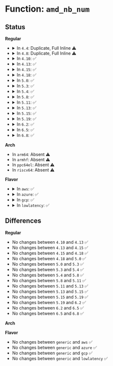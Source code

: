# Function: <code>amd_nb_num</code>

## Status
<b>Regular</b>
<ul>
<li>
<details>
<summary>In <code>4.4</code>: Duplicate, Full Inline ⚠️</summary>

**Collision:** Static Duplication

**Inline:** Full

**Transformation:** False

**Instances:**

```
In arch/x86/kernel/amd_nb.c (ffffffff810632b3)
Location: arch/x86/include/asm/amd_nb.h:69
Inline: True
Inline callers:
  - arch/x86/kernel/amd_nb.c:init_amd_nbs
```
```
In arch/x86/kernel/amd_gart_64.c (0)
Location: arch/x86/include/asm/amd_nb.h:69
Inline: True
```
```
In drivers/char/agp/amd64-agp.c (0)
Location: arch/x86/include/asm/amd_nb.h:69
Inline: True
```
</details>
</li>
<li>
<details>
<summary>In <code>4.8</code>: Duplicate, Full Inline ⚠️</summary>

**Collision:** Static Duplication

**Inline:** Full

**Transformation:** False

**Instances:**

```
In arch/x86/kernel/amd_nb.c (ffffffff81f9cbef)
Location: arch/x86/include/asm/amd_nb.h:77
Inline: True
Inline callers:
  - arch/x86/kernel/amd_nb.c:init_amd_nbs
```
```
In arch/x86/kernel/amd_gart_64.c (0)
Location: arch/x86/include/asm/amd_nb.h:77
Inline: True
```
```
In drivers/char/agp/amd64-agp.c (0)
Location: arch/x86/include/asm/amd_nb.h:77
Inline: True
```
</details>
</li>
<li>
<details>
<summary>In <code>4.10</code>: ✅</summary>

```c
u16 amd_nb_num();
```

**Collision:** Unique Global

**Inline:** No

**Transformation:** False

**Instances:**

```
In arch/x86/kernel/amd_nb.c (ffffffff81065e30)
Location: arch/x86/kernel/amd_nb.c:63
Inline: False
Direct callers:
  - arch/x86/kernel/amd_gart_64.c:gart_iommu_init
  - arch/x86/kernel/amd_gart_64.c:gart_resume
  - drivers/char/agp/amd64-agp.c:agp_amd64_probe
  - drivers/char/agp/amd64-agp.c:amd_8151_configure
```
**Symbols:**

```
ffffffff81065e30-ffffffff81065e42: amd_nb_num (STB_GLOBAL)
```
</details>
</li>
<li>
<details>
<summary>In <code>4.13</code>: ✅</summary>

```c
u16 amd_nb_num();
```

**Collision:** Unique Global

**Inline:** No

**Transformation:** False

**Instances:**

```
In arch/x86/kernel/amd_nb.c (ffffffff810651c0)
Location: arch/x86/kernel/amd_nb.c:63
Inline: False
Direct callers:
  - arch/x86/kernel/amd_gart_64.c:gart_iommu_init
  - arch/x86/kernel/amd_gart_64.c:gart_resume
  - drivers/char/agp/amd64-agp.c:agp_amd64_probe
  - drivers/char/agp/amd64-agp.c:amd_8151_configure
```
**Symbols:**

```
ffffffff810651c0-ffffffff810651d2: amd_nb_num (STB_GLOBAL)
```
</details>
</li>
<li>
<details>
<summary>In <code>4.15</code>: ✅</summary>

```c
u16 amd_nb_num();
```

**Collision:** Unique Global

**Inline:** No

**Transformation:** False

**Instances:**

```
In arch/x86/kernel/amd_nb.c (ffffffff81069360)
Location: arch/x86/kernel/amd_nb.c:67
Inline: False
Direct callers:
  - arch/x86/kernel/amd_gart_64.c:gart_iommu_init
  - arch/x86/kernel/amd_gart_64.c:gart_resume
  - drivers/char/agp/amd64-agp.c:agp_amd64_probe
  - drivers/char/agp/amd64-agp.c:amd_8151_configure
```
**Symbols:**

```
ffffffff81069360-ffffffff81069372: amd_nb_num (STB_GLOBAL)
```
</details>
</li>
<li>
<details>
<summary>In <code>4.18</code>: ✅</summary>

```c
u16 amd_nb_num();
```

**Collision:** Unique Global

**Inline:** No

**Transformation:** False

**Instances:**

```
In arch/x86/kernel/amd_nb.c (ffffffff8106bfb0)
Location: arch/x86/kernel/amd_nb.c:73
Inline: False
Direct callers:
  - arch/x86/kernel/amd_gart_64.c:gart_iommu_init
  - arch/x86/kernel/amd_gart_64.c:gart_resume
  - drivers/char/agp/amd64-agp.c:agp_amd64_probe
  - drivers/char/agp/amd64-agp.c:amd_8151_configure
```
**Symbols:**

```
ffffffff8106bfb0-ffffffff8106bfc2: amd_nb_num (STB_GLOBAL)
```
</details>
</li>
<li>
<details>
<summary>In <code>5.0</code>: ✅</summary>

```c
u16 amd_nb_num();
```

**Collision:** Unique Global

**Inline:** No

**Transformation:** False

**Instances:**

```
In arch/x86/kernel/amd_nb.c (ffffffff81071d40)
Location: arch/x86/kernel/amd_nb.c:93
Inline: False
Direct callers:
  - arch/x86/kernel/amd_gart_64.c:gart_iommu_init
  - arch/x86/kernel/amd_gart_64.c:gart_resume
  - drivers/char/agp/amd64-agp.c:agp_amd64_probe
  - drivers/char/agp/amd64-agp.c:amd_8151_configure
```
**Symbols:**

```
ffffffff81071d40-ffffffff81071d52: amd_nb_num (STB_GLOBAL)
```
</details>
</li>
<li>
<details>
<summary>In <code>5.3</code>: ✅</summary>

```c
u16 amd_nb_num();
```

**Collision:** Unique Global

**Inline:** No

**Transformation:** False

**Instances:**

```
In arch/x86/kernel/amd_nb.c (ffffffff81075880)
Location: arch/x86/kernel/amd_nb.c:94
Inline: False
Direct callers:
  - arch/x86/kernel/amd_gart_64.c:gart_iommu_init
  - arch/x86/kernel/amd_gart_64.c:gart_resume
  - drivers/char/agp/amd64-agp.c:agp_amd64_probe
  - drivers/char/agp/amd64-agp.c:amd_8151_configure
```
**Symbols:**

```
ffffffff81075880-ffffffff81075892: amd_nb_num (STB_GLOBAL)
```
</details>
</li>
<li>
<details>
<summary>In <code>5.4</code>: ✅</summary>

```c
u16 amd_nb_num();
```

**Collision:** Unique Global

**Inline:** No

**Transformation:** False

**Instances:**

```
In arch/x86/kernel/amd_nb.c (ffffffff81076850)
Location: arch/x86/kernel/amd_nb.c:100
Inline: False
Direct callers:
  - arch/x86/kernel/amd_gart_64.c:gart_iommu_init
  - arch/x86/kernel/amd_gart_64.c:gart_resume
  - drivers/char/agp/amd64-agp.c:agp_amd64_probe
  - drivers/char/agp/amd64-agp.c:amd_8151_configure
```
**Symbols:**

```
ffffffff81076850-ffffffff81076862: amd_nb_num (STB_GLOBAL)
```
</details>
</li>
<li>
<details>
<summary>In <code>5.8</code>: ✅</summary>

```c
u16 amd_nb_num();
```

**Collision:** Unique Global

**Inline:** No

**Transformation:** False

**Instances:**

```
In arch/x86/kernel/amd_nb.c (ffffffff8107daf0)
Location: arch/x86/kernel/amd_nb.c:103
Inline: False
Direct callers:
  - arch/x86/kernel/amd_gart_64.c:init_amd_gatt
  - arch/x86/kernel/amd_gart_64.c:gart_resume
  - drivers/char/agp/amd64-agp.c:agp_amd64_init
  - drivers/char/agp/amd64-agp.c:agp_amd64_probe
  - drivers/char/agp/amd64-agp.c:amd_8151_configure
```
**Symbols:**

```
ffffffff8107daf0-ffffffff8107db02: amd_nb_num (STB_GLOBAL)
```
</details>
</li>
<li>
<details>
<summary>In <code>5.11</code>: ✅</summary>

```c
u16 amd_nb_num();
```

**Collision:** Unique Global

**Inline:** No

**Transformation:** False

**Instances:**

```
In arch/x86/kernel/amd_nb.c (ffffffff8107d7d0)
Location: arch/x86/kernel/amd_nb.c:103
Inline: False
Direct callers:
  - arch/x86/kernel/amd_gart_64.c:init_amd_gatt
  - arch/x86/kernel/amd_gart_64.c:gart_resume
  - drivers/char/agp/amd64-agp.c:agp_amd64_init
  - drivers/char/agp/amd64-agp.c:agp_amd64_probe
  - drivers/char/agp/amd64-agp.c:amd_8151_configure
```
**Symbols:**

```
ffffffff8107d7d0-ffffffff8107d7e2: amd_nb_num (STB_GLOBAL)
```
</details>
</li>
<li>
<details>
<summary>In <code>5.13</code>: ✅</summary>

```c
u16 amd_nb_num();
```

**Collision:** Unique Global

**Inline:** No

**Transformation:** False

**Instances:**

```
In arch/x86/kernel/amd_nb.c (ffffffff8107e900)
Location: arch/x86/kernel/amd_nb.c:103
Inline: False
Direct callers:
  - arch/x86/kernel/amd_gart_64.c:init_amd_gatt
  - arch/x86/kernel/amd_gart_64.c:gart_resume
  - drivers/char/agp/amd64-agp.c:agp_amd64_init
  - drivers/char/agp/amd64-agp.c:agp_amd64_probe
  - drivers/char/agp/amd64-agp.c:amd_8151_configure
```
**Symbols:**

```
ffffffff8107e900-ffffffff8107e912: amd_nb_num (STB_GLOBAL)
```
</details>
</li>
<li>
<details>
<summary>In <code>5.15</code>: ✅</summary>

```c
u16 amd_nb_num();
```

**Collision:** Unique Global

**Inline:** No

**Transformation:** False

**Instances:**

```
In arch/x86/kernel/amd_nb.c (ffffffff8108d590)
Location: arch/x86/kernel/amd_nb.c:116
Inline: False
Direct callers:
  - arch/x86/kernel/amd_gart_64.c:init_amd_gatt
  - arch/x86/kernel/amd_gart_64.c:gart_resume
  - drivers/char/agp/amd64-agp.c:agp_amd64_init
  - drivers/char/agp/amd64-agp.c:agp_amd64_probe
  - drivers/char/agp/amd64-agp.c:amd_8151_configure
```
**Symbols:**

```
ffffffff8108d590-ffffffff8108d5a2: amd_nb_num (STB_GLOBAL)
```
</details>
</li>
<li>
<details>
<summary>In <code>5.19</code>: ✅</summary>

```c
u16 amd_nb_num();
```

**Collision:** Unique Global

**Inline:** No

**Transformation:** False

**Instances:**

```
In arch/x86/kernel/amd_nb.c (ffffffff8109e110)
Location: arch/x86/kernel/amd_nb.c:116
Inline: False
Direct callers:
  - arch/x86/kernel/amd_gart_64.c:init_amd_gatt
  - arch/x86/kernel/amd_gart_64.c:gart_resume
  - drivers/char/agp/amd64-agp.c:agp_amd64_init
  - drivers/char/agp/amd64-agp.c:agp_amd64_probe
  - drivers/char/agp/amd64-agp.c:agp_amd64_probe
  - drivers/char/agp/amd64-agp.c:amd64_cleanup
  - drivers/char/agp/amd64-agp.c:amd_8151_configure
```
**Symbols:**

```
ffffffff8109e110-ffffffff8109e126: amd_nb_num (STB_GLOBAL)
```
</details>
</li>
<li>
<details>
<summary>In <code>6.2</code>: ✅</summary>

```c
u16 amd_nb_num();
```

**Collision:** Unique Global

**Inline:** No

**Transformation:** False

**Instances:**

```
In arch/x86/kernel/amd_nb.c (ffffffff810b5390)
Location: arch/x86/kernel/amd_nb.c:129
Inline: False
Direct callers:
  - arch/x86/kernel/amd_gart_64.c:init_amd_gatt
  - arch/x86/kernel/amd_gart_64.c:init_amd_gatt
  - arch/x86/kernel/amd_gart_64.c:gart_resume
  - drivers/char/agp/amd64-agp.c:agp_amd64_init
  - drivers/char/agp/amd64-agp.c:agp_amd64_probe
  - drivers/char/agp/amd64-agp.c:agp_amd64_probe
  - drivers/char/agp/amd64-agp.c:amd64_cleanup
  - drivers/char/agp/amd64-agp.c:amd_8151_configure
```
**Symbols:**

```
ffffffff810b5390-ffffffff810b53a6: amd_nb_num (STB_GLOBAL)
```
</details>
</li>
<li>
<details>
<summary>In <code>6.5</code>: ✅</summary>

```c
u16 amd_nb_num();
```

**Collision:** Unique Global

**Inline:** No

**Transformation:** False

**Instances:**

```
In arch/x86/kernel/amd_nb.c (ffffffff810b8460)
Location: arch/x86/kernel/amd_nb.c:137
Inline: False
Direct callers:
  - arch/x86/kernel/amd_gart_64.c:init_amd_gatt
  - arch/x86/kernel/amd_gart_64.c:init_amd_gatt
  - arch/x86/kernel/amd_gart_64.c:gart_resume
  - drivers/char/agp/amd64-agp.c:agp_amd64_init
  - drivers/char/agp/amd64-agp.c:agp_amd64_probe
  - drivers/char/agp/amd64-agp.c:agp_amd64_probe
  - drivers/char/agp/amd64-agp.c:amd64_cleanup
  - drivers/char/agp/amd64-agp.c:amd_8151_configure
```
**Symbols:**

```
ffffffff810b8460-ffffffff810b8476: amd_nb_num (STB_GLOBAL)
```
</details>
</li>
<li>
<details>
<summary>In <code>6.8</code>: ✅</summary>

```c
u16 amd_nb_num();
```

**Collision:** Unique Global

**Inline:** No

**Transformation:** False

**Instances:**

```
In arch/x86/kernel/amd_nb.c (ffffffff810bf8a0)
Location: arch/x86/kernel/amd_nb.c:153
Inline: False
Direct callers:
  - arch/x86/kernel/amd_gart_64.c:init_amd_gatt
  - arch/x86/kernel/amd_gart_64.c:init_amd_gatt
  - arch/x86/kernel/amd_gart_64.c:gart_resume
  - drivers/char/agp/amd64-agp.c:agp_amd64_init
  - drivers/char/agp/amd64-agp.c:agp_amd64_probe
  - drivers/char/agp/amd64-agp.c:agp_amd64_probe
  - drivers/char/agp/amd64-agp.c:amd64_cleanup
  - drivers/char/agp/amd64-agp.c:amd_8151_configure
```
**Symbols:**

```
ffffffff810bf8a0-ffffffff810bf8b6: amd_nb_num (STB_GLOBAL)
```
</details>
</li>
</ul>
<b>Arch</b>
<ul>
<li>
In <code>arm64</code>: Absent ⚠️
</li>
<li>
In <code>armhf</code>: Absent ⚠️
</li>
<li>
In <code>ppc64el</code>: Absent ⚠️
</li>
<li>
In <code>riscv64</code>: Absent ⚠️
</li>
</ul>
<b>Flavor</b>
<ul>
<li>
<details>
<summary>In <code>aws</code>: ✅</summary>

```c
u16 amd_nb_num();
```

**Collision:** Unique Global

**Inline:** No

**Transformation:** False

**Instances:**

```
In arch/x86/kernel/amd_nb.c (ffffffff81075850)
Location: arch/x86/kernel/amd_nb.c:100
Inline: False
Direct callers:
  - arch/x86/kernel/amd_gart_64.c:gart_iommu_init
  - arch/x86/kernel/amd_gart_64.c:gart_resume
  - drivers/char/agp/amd64-agp.c:agp_amd64_probe
  - drivers/char/agp/amd64-agp.c:amd_8151_configure
```
**Symbols:**

```
ffffffff81075850-ffffffff81075862: amd_nb_num (STB_GLOBAL)
```
</details>
</li>
<li>
<details>
<summary>In <code>azure</code>: ✅</summary>

```c
u16 amd_nb_num();
```

**Collision:** Unique Global

**Inline:** No

**Transformation:** False

**Instances:**

```
In arch/x86/kernel/amd_nb.c (ffffffff81065840)
Location: arch/x86/kernel/amd_nb.c:100
Inline: False
Direct callers:
  - arch/x86/kernel/amd_gart_64.c:gart_iommu_init
  - arch/x86/kernel/amd_gart_64.c:gart_resume
  - drivers/char/agp/amd64-agp.c:agp_amd64_probe
  - drivers/char/agp/amd64-agp.c:amd_8151_configure
```
**Symbols:**

```
ffffffff81065840-ffffffff81065852: amd_nb_num (STB_GLOBAL)
```
</details>
</li>
<li>
<details>
<summary>In <code>gcp</code>: ✅</summary>

```c
u16 amd_nb_num();
```

**Collision:** Unique Global

**Inline:** No

**Transformation:** False

**Instances:**

```
In arch/x86/kernel/amd_nb.c (ffffffff81075800)
Location: arch/x86/kernel/amd_nb.c:100
Inline: False
Direct callers:
  - arch/x86/kernel/amd_gart_64.c:gart_iommu_init
  - arch/x86/kernel/amd_gart_64.c:gart_resume
  - drivers/char/agp/amd64-agp.c:agp_amd64_probe
  - drivers/char/agp/amd64-agp.c:amd_8151_configure
```
**Symbols:**

```
ffffffff81075800-ffffffff81075812: amd_nb_num (STB_GLOBAL)
```
</details>
</li>
<li>
<details>
<summary>In <code>lowlatency</code>: ✅</summary>

```c
u16 amd_nb_num();
```

**Collision:** Unique Global

**Inline:** No

**Transformation:** False

**Instances:**

```
In arch/x86/kernel/amd_nb.c (ffffffff81077860)
Location: arch/x86/kernel/amd_nb.c:100
Inline: False
Direct callers:
  - arch/x86/kernel/amd_gart_64.c:gart_iommu_init
  - arch/x86/kernel/amd_gart_64.c:gart_resume
  - drivers/char/agp/amd64-agp.c:agp_amd64_probe
  - drivers/char/agp/amd64-agp.c:amd_8151_configure
```
**Symbols:**

```
ffffffff81077860-ffffffff81077872: amd_nb_num (STB_GLOBAL)
```
</details>
</li>
</ul>

## Differences
<b>Regular</b>
<ul>
<li>
No changes between <code>4.10</code> and <code>4.13</code> ✅
</li>
<li>
No changes between <code>4.13</code> and <code>4.15</code> ✅
</li>
<li>
No changes between <code>4.15</code> and <code>4.18</code> ✅
</li>
<li>
No changes between <code>4.18</code> and <code>5.0</code> ✅
</li>
<li>
No changes between <code>5.0</code> and <code>5.3</code> ✅
</li>
<li>
No changes between <code>5.3</code> and <code>5.4</code> ✅
</li>
<li>
No changes between <code>5.4</code> and <code>5.8</code> ✅
</li>
<li>
No changes between <code>5.8</code> and <code>5.11</code> ✅
</li>
<li>
No changes between <code>5.11</code> and <code>5.13</code> ✅
</li>
<li>
No changes between <code>5.13</code> and <code>5.15</code> ✅
</li>
<li>
No changes between <code>5.15</code> and <code>5.19</code> ✅
</li>
<li>
No changes between <code>5.19</code> and <code>6.2</code> ✅
</li>
<li>
No changes between <code>6.2</code> and <code>6.5</code> ✅
</li>
<li>
No changes between <code>6.5</code> and <code>6.8</code> ✅
</li>
</ul>
<b>Arch</b>
<ul>
</ul>
<b>Flavor</b>
<ul>
<li>
No changes between <code>generic</code> and <code>aws</code> ✅
</li>
<li>
No changes between <code>generic</code> and <code>azure</code> ✅
</li>
<li>
No changes between <code>generic</code> and <code>gcp</code> ✅
</li>
<li>
No changes between <code>generic</code> and <code>lowlatency</code> ✅
</li>
</ul>
